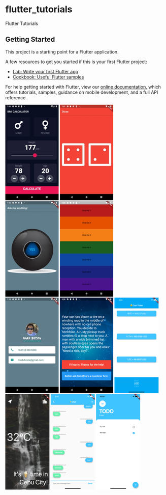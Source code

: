 # flutter_tutorials

Flutter Tutorials

## Getting Started

This project is a starting point for a Flutter application.

A few resources to get you started if this is your first Flutter project:

- [Lab: Write your first Flutter app](https://flutter.dev/docs/get-started/codelab)
- [Cookbook: Useful Flutter samples](https://flutter.dev/docs/cookbook)

For help getting started with Flutter, view our
[online documentation](https://flutter.dev/docs), which offers tutorials,
samples, guidance on mobile development, and a full API reference.

![alt text](https://github.com/madz/flutter_tutorials/blob/master/screenshots/bmi_calculator.png)
![alt text](https://github.com/madz/flutter_tutorials/blob/master/screenshots/dicee.png)
![alt text](https://github.com/madz/flutter_tutorials/blob/master/screenshots/magic_8_ball.png)
![alt text](https://github.com/madz/flutter_tutorials/blob/master/screenshots/xylophone.png)
![alt text](https://github.com/madz/flutter_tutorials/blob/master/screenshots/mi_card.png)
![alt text](https://github.com/madz/flutter_tutorials/blob/master/screenshots/destini.png)
![alt text](https://github.com/madz/flutter_tutorials/blob/master/screenshots/bitcoin_ticker.png)
![alt text](https://github.com/madz/flutter_tutorials/blob/master/screenshots/clima.png)
![alt text](https://github.com/madz/flutter_tutorials/blob/master/screenshots/flash_chat.png)
![alt text](https://github.com/madz/flutter_tutorials/blob/master/screenshots/todoey.png)
